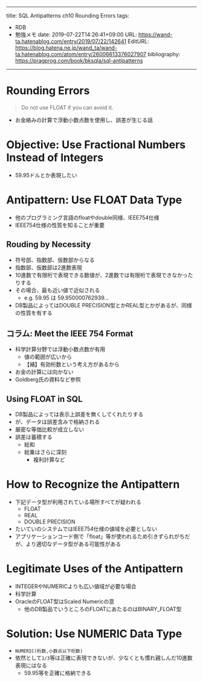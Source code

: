 ---
title: SQL Antipatterns ch10 Rounding Errors
tags:
- RDB
- 勉強メモ
date: 2019-07-22T14:26:41+09:00
URL: https://wand-ta.hatenablog.com/entry/2019/07/22/142641
EditURL: https://blog.hatena.ne.jp/wand_ta/wand-ta.hatenablog.com/atom/entry/26006613376027907
bibliography: https://pragprog.com/book/bksqla/sql-antipatterns
-------------------------------------


# Rounding Errors

> Do not use FLOAT if you can avoid it.

- お金絡みの計算で浮動小数点数を使用し、誤差が生じる話


# Objective: Use Fractional Numbers Instead of Integers

- 59.95ドルとか表現したい

# Antipattern: Use FLOAT Data Type

- 他のプログラミング言語のfloatやdouble同様、IEEE754仕様
- IEEE754仕様の性質を知ることが重要

## Rouding by Necessity

- 符号部、指数部、仮数部からなる
- 指数部、仮数部は2進数表現
- 10進数で有限桁で表現できる数値が、2進数では有限桁で表現できなかったりする
- その場合、最も近い値で近似される
    - e.g. 59.95 は 59.950000762939... 
- DB製品によってはDOUBLE PRECISION型とかREAL型とかがあるが、同様の性質を有する


## コラム: Meet the IEEE 754 Format

- 科学計算分野では浮動小数点数が有用
    - 値の範囲が広いから
    - 【補】有効桁数という考え方があるから
- お金の計算には向かない
- Goldberg氏の資料など参照

## Using FLOAT in SQL

- DB製品によっては表示上誤差を無くしてくれたりする
- が、データは誤差含みで格納される
- 厳密な等価比較が成立しない
- 誤差は蓄積する
    - 総和
    - 総乗はさらに深刻
        - 複利計算など


# How to Recognize the Antipattern

- 下記データ型が利用されている場所すべてが疑われる
    - FLOAT
    - REAL
    - DOUBLE PRECISION
- たいていのシステムではIEEE754仕様の値域を必要としない
- アプリケーションコード側で「float」等が使われるため引きずられがちだが、より適切なデータ型がある可能性がある


# Legitimate Uses of the Antipattern

- INTEGERやNUMERICよりも広い値域が必要な場合
- 科学計算
- OracleのFLOAT型はScaled Numericの意
    - 他のDB製品でいうところのFLOATにあたるのはBINARY_FLOAT型

# Solution: Use NUMERIC Data Type

- `NUMERIC(桁数,小数点以下桁数)`
- 依然として`1/3`等は正確に表現できないが、少なくとも慣れ親しんだ10進数表現にはなる
    - 59.95等を正確に格納できる

